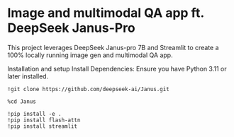 # Image and multimodal QA app ft. DeepSeek Janus-Pro
This project leverages DeepSeek Janus-pro 7B and Streamlit to create a 100% locally running image gen and multimodal QA app.

Installation and setup
Install Dependencies: Ensure you have Python 3.11 or later installed.
```
!git clone https://github.com/deepseek-ai/Janus.git

%cd Janus

!pip install -e .
!pip install flash-attn
!pip install streamlit
```
